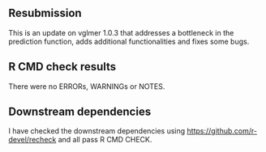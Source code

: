 ## Resubmission

This is an update on vglmer 1.0.3 that addresses a bottleneck in the prediction
function, adds additional functionalities and fixes some bugs.

## R CMD check results

There were no ERRORs, WARNINGs or NOTES. 

## Downstream dependencies

I have checked the downstream dependencies using
https://github.com/r-devel/recheck and all pass R CMD CHECK.
